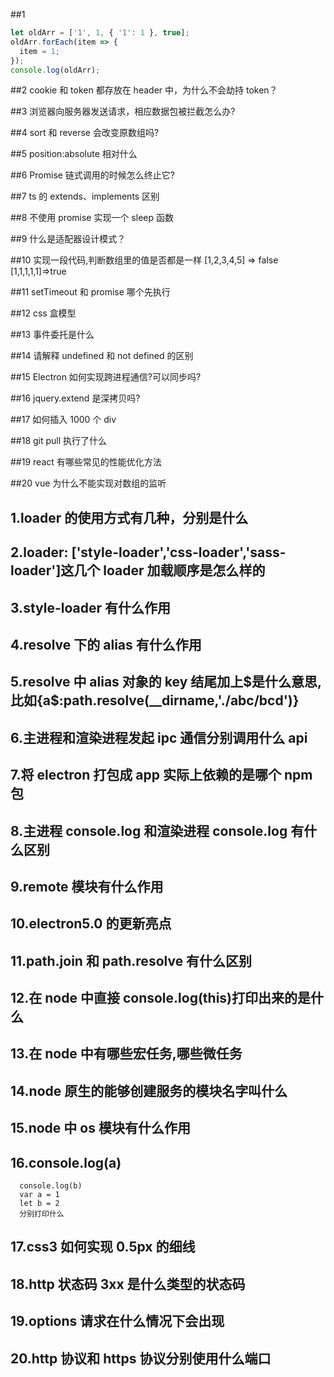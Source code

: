 ##1

```javascript
let oldArr = ['1', 1, { '1': 1 }, true];
oldArr.forEach(item => {
  item = 1;
});
console.log(oldArr);
```

##2 cookie 和 token 都存放在 header 中，为什么不会劫持 token？

##3 浏览器向服务器发送请求，相应数据包被拦截怎么办?

##4 sort 和 reverse 会改变原数组吗?

##5 position:absolute 相对什么

##6 Promise 链式调用的时候怎么终止它?

##7 ts 的 extends、implements 区别

##8 不使用 promise 实现一个 sleep 函数

##9 什么是适配器设计模式？

##10 实现一段代码,判断数组里的值是否都是一样 [1,2,3,4,5] => false [1,1,1,1,1]=>true

##11 setTimeout 和 promise 哪个先执行

##12 css 盒模型

##13 事件委托是什么

##14 请解释 undefined 和 not defined 的区别

##15 Electron 如何实现跨进程通信?可以同步吗?

##16 jquery.extend 是深拷贝吗?

##17 如何插入 1000 个 div

##18 git pull 执行了什么

##19 react 有哪些常见的性能优化方法

##20 vue 为什么不能实现对数组的监听

## 1.loader 的使用方式有几种，分别是什么

## 2.loader: ['style-loader','css-loader','sass-loader']这几个 loader 加载顺序是怎么样的

## 3.style-loader 有什么作用

## 4.resolve 下的 alias 有什么作用

## 5.resolve 中 alias 对象的 key 结尾加上$是什么意思,比如{a$:path.resolve(\_\_dirname,'./abc/bcd')}

## 6.主进程和渲染进程发起 ipc 通信分别调用什么 api

## 7.将 electron 打包成 app 实际上依赖的是哪个 npm 包

## 8.主进程 console.log 和渲染进程 console.log 有什么区别

## 9.remote 模块有什么作用

## 10.electron5.0 的更新亮点

## 11.path.join 和 path.resolve 有什么区别

## 12.在 node 中直接 console.log(this)打印出来的是什么

## 13.在 node 中有哪些宏任务,哪些微任务

## 14.node 原生的能够创建服务的模块名字叫什么

## 15.node 中 os 模块有什么作用

## 16.console.log(a)

      console.log(b)
      var a = 1
      let b = 2
      分别打印什么

## 17.css3 如何实现 0.5px 的细线

## 18.http 状态码 3xx 是什么类型的状态码

## 19.options 请求在什么情况下会出现

## 20.http 协议和 https 协议分别使用什么端口

